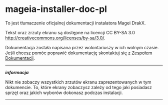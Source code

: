 # mageia-installer-doc-pl

To jest tłumaczenie oficjalnej dokumentacji instalatora Magei DrakX.


Tekst oraz zrzuty ekranu są dostępne na licencji CC BY-SA 3.0 http://creativecommons.org/licenses/by-sa/3.0/.

Dokumentacja została napisana przez wolontariuszy w ich wolnym czasie. Jeśli chcesz pomóc poprawić dokumentację skontaktuj się z [Zespołem Dokumentacji](https://wiki.mageia.org/en/Documentation_team).


---

***informacja***

Nikt nie zobaczy wszystkich zrzutów ekranu zaprezentowanych w tym dokumencie. To, które ekrany zobaczysz zależy od tego jaki posiadasz sprzęt oraz jakich wyborów dokonasz podczas instalacji.

---
